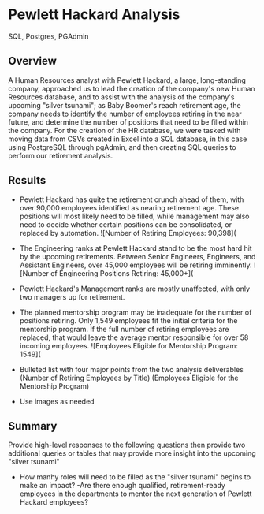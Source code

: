 # Pewlett Hackard Analysis
SQL, Postgres, PGAdmin

## Overview

A Human Resources analyst with Pewlett Hackard, a large, long-standing company, approached us
to lead the creation of the company's new Human Resources database, and to assist with the analysis
of the company's upcoming "silver tsunami"; as Baby Boomer's reach retirement age, the company needs
to identify the number of employees retiring in the near future, and determine the number of 
positions that need to be filled within the company. For the creation of the HR database, we were 
tasked with moving data from CSVs created in Excel into a SQL database, in this case using PostgreSQL 
through pgAdmin, and then creating SQL queries to perform our retirement analysis. 


## Results

- Pewlett Hackard has quite the retirement crunch ahead of them, with over 90,000 employees identified
as nearing retirement age. These positions will most likely need to be filled, while management may 
also need to decide whether certain positions can be consolidated, or replaced by automation. 
![Number of Retiring Employees: 90,398](

- The Engineering ranks at Pewlett Hackard stand to be the most hard hit by the upcoming retirements.
Between Senior Engineers, Engineers, and Assistant Engineers, over 45,000 employees will be retiring 
imminently. 
![Number of Engineering Positions Retiring: 45,000+](

- Pewlett Hackard's Management ranks are mostly unaffected, with only two managers up for retirement. 

- The planned mentorship program may be inadequate for the number of positions retiring. Only 1,549 
employees fit the initial criteria for the mentorship program. If the full number of retiring 
employees are replaced, that would leave the average mentor responsible for over 58 incoming employees. 
![Employees Eligible for Mentorship Program: 1549](
- Bulleted list with four major points from the two analysis deliverables (Number of Retiring Employees
by Title) (Employees Eligible for the Mentorship Program)

- Use images as needed

## Summary

Provide high-level responses to the following questions then provide two 
additional queries or tables that may provide more insight into the upcoming
"silver tsunami"
- How manhy roles will need to be filled as the "silver tsunami" begins to
 make an impact?
-Are there enough qualified, retirement-ready employees in the departments
to mentor the next generation of Pewlett Hackard employees?

